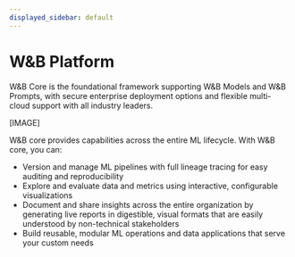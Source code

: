 ```yaml
---
displayed_sidebar: default
---
```


# W&B Platform
W&B Core is the foundational framework supporting W&B Models and W&B Prompts, with secure enterprise deployment options and flexible multi-cloud support with all industry leaders. 

[IMAGE]

W&B core provides capabilities across the entire ML lifecycle. With W&B core, you can:

- Version and manage ML pipelines with full lineage tracing for easy auditing and reproducibility
- Explore and evaluate data and metrics using interactive, configurable visualizations
- Document and share insights across the entire organization by generating live reports in digestible, visual formats that are easily understood by non-technical stakeholders
- Build reusable, modular ML operations and data applications that serve your custom needs

